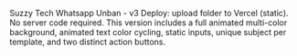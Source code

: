 Suzzy Tech Whatsapp Unban - v3
Deploy: upload folder to Vercel (static). No server code required.
This version includes a full animated multi-color background, animated text color cycling, static inputs, unique subject per template, and two distinct action buttons.
